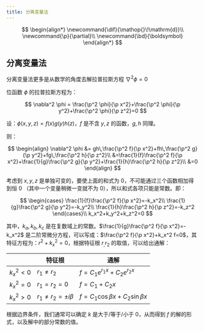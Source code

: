 ```yaml
---
title: 分离变量法
---
```


<!--more-->

$$
\begin{align*}
\newcommand{\dif}{\mathop{}\!\mathrm{d}}\\
\newcommand{\p}{\partial}\\
\newcommand{\bd}{\boldsymbol}
\end{align*}
$$

## 分离变量法

分离变量法更多是从数学的角度去解拉普拉斯方程 $\nabla^2\phi=0$

位函数 $\phi$ 的拉普拉斯方程为：

$$
\nabla^2 \phi = \frac{\p^2 \phi}{\p x^2}+\frac{\p^2 \phi}{\p y^2}+\frac{\p^2 \phi}{\p z^2}=0
$$

设：$\phi(x,y,z)=f(x)g(y)h(z)$，$f$ 是不含 $y,z$ 的函数，$g,h$ 同理。

则：

$$
\begin{align}
\nabla^2 \phi &= gh\,\frac{\p^2 f}{\p x^2}+fh\,\frac{\p^2 g}{\p y^2}+fg\,\frac{\p^2 h}{\p z^2}\\
&=\frac{1}{f}\frac{\p^2 f}{\p x^2}+\frac{1}{g}\frac{\p^2 g}{\p y^2}+\frac{1}{h}\frac{\p^2 h}{\p z^2}\\
&=0
\end{align}
$$

考虑到 $x,y,z$ 是单独可变的，要使上面的和式为 0，不可能通过三个函数相加得到恒 0 （其中一个变量稍微一变就不为 0），所以和式各项只能是常数。即：

$$
\begin{cases}
\frac{1}{f}\frac{\p^2 f}{\p x^2}=-k_x^2\\
\frac{1}{g}\frac{\p^2 g}{\p y^2}=-k_y^2\\
\frac{1}{h}\frac{\p^2 h}{\p z^2}=-k_z^2
\end{cases}\\
k_x^2+k_y^2+k_z^2=0
$$

其中，$k_a,k_b,k_c$ 是在复数域上的常数。$\frac{1}{g}\frac{\p^2 f}{\p x^2}=-k_x^2$  是二阶常微分方程，可以写成：$\frac{\p^2 f}{\p x^2}+k_x^2 f=0$，其特征方程为：$r^2+k_x^2=0$，根据特征根 $r_,r_2$ 的取值，可以给出通解：

||特征根|通解|
|-----|----|----|
|$k_x^2<0$|$r_1 \neq r_2$|$f=C_1 e^{r_1x}+C_2e^{r_2x}$|
|$k_x^2=0$|$r_1 = r_2 = 0$|$f=C_1+C_2 x$|
|$k_x^2>0$|$r_1\neq r_2 = \pm i \beta$|$f=C_1\cos\beta x+C_2\sin\beta x$|

根据边界条件，我们通常可以确定 $k$ 是大于/等于/小于 0，从而得到 $f$ 的解的形式，以及解中的部分常数的值。